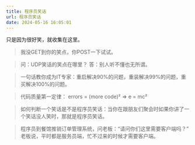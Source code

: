 ```yaml
---
title: 程序员笑话
url: 程序员笑话
date: 2024-05-16 16:05:01
---
```


只是因为很好笑，就收集在这里。

<!-- more -->

> 我没GET到你的笑点，你POST一下试试。

> 问：UDP笑话的笑点在哪里？
> 答：别人听不懂也无所谓。

> 一句话教你成为IT专家：重启解决90%的问题，重装解决99%的问题，重买解决100%的问题。

> 代码质量第一定律： errors = (more code)²  =>  e = mc²

> 如何判断一个笑话是不是程序员笑话：当你在跟朋友们聚会时如果你讲了一个笑话没人笑时，那就是程序员笑话。

> 程序员到餐馆推销订单管理系统，问老板：“请问你们这里需要客户端吗？”
> 老板说，平时都是服务员端，忙不过来的时候才需要客户端。